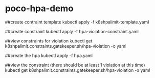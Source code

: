 # poco-hpa-demo

##create contraint template
kubectl apply -f k8shpalimit-template.yaml

##create constraint
kubectl apply -f hpa-violation-constraint.yaml

##view constraints for violation
kubectl get k8shpalimit.constraints.gatekeeper.sh/hpa-violation -o yaml

##create the hpa
kubectl apply -f hpa.yaml

##view the constraint (there should be at least 1 violation at this time)
kubectl get k8shpalimit.constraints.gatekeeper.sh/hpa-violation -o yaml
